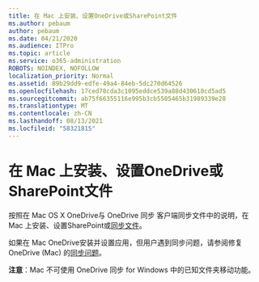 ```yaml
---
title: 在 Mac 上安装、设置OneDrive或SharePoint文件
ms.author: pebaum
author: pebaum
ms.date: 04/21/2020
ms.audience: ITPro
ms.topic: article
ms.service: o365-administration
ROBOTS: NOINDEX, NOFOLLOW
localization_priority: Normal
ms.assetid: 89b29dd9-edfe-49a4-84eb-5dc270d64526
ms.openlocfilehash: 17ced78cda3c1095eddce539a88d430610cd5ad5
ms.sourcegitcommit: ab75f66355116e995b3cb5505465b31989339e28
ms.translationtype: MT
ms.contentlocale: zh-CN
ms.lasthandoff: 08/13/2021
ms.locfileid: "58321815"
---
```

# <a name="install-setup-and-sync-onedrive-or-sharepoint-files-on-mac"></a>在 Mac 上安装、设置OneDrive或SharePoint文件 

按照在 Mac OS X OneDrive与 OneDrive 同步 客户端同步文件中的说明，在 Mac 上安装、设置SharePoint或[同步文件](https://support.office.com/article/sync-files-with-the-onedrive-sync-client-on-mac-os-x-d11b9f29-00bb-4172-be39-997da46f913f)。

如果在 Mac OneDrive安装并设置应用，但用户遇到同步问题，请参阅修复 OneDrive (Mac) 的[同步问题](https://support.office.com/article/fix-onedrive-sync-problems-on-a-mac-af3012d7-13ec-4ac9-bbb1-ebcd2a0cd756)。

**注意**：Mac 不可使用 OneDrive 同步 for Windows 中的已知文件夹移动功能。




